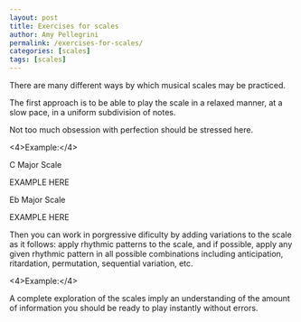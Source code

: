 ```yaml
---
layout: post
title: Exercises for scales
author: Amy Pellegrini
permalink: /exercises-for-scales/
categories: [scales]
tags: [scales]
---
```


There are many different ways by which musical scales may be practiced.

The first approach is to be able to play the scale in a relaxed manner, at a slow pace, in a uniform subdivision of notes.

Not too much obsession with perfection should be stressed here.

<4>Example:</4>

C Major Scale

EXAMPLE HERE

Eb Major Scale

EXAMPLE HERE

Then you can work in porgressive dificulty by adding variations to the scale as it follows: apply rhythmic patterns to the scale, and if possible, apply any given rhythmic pattern in all possible combinations including anticipation, ritardation, permutation, sequential variation, etc.

<4>Example:</4>

A complete exploration of the scales imply an understanding of the amount of information you should be ready to play instantly without errors.
